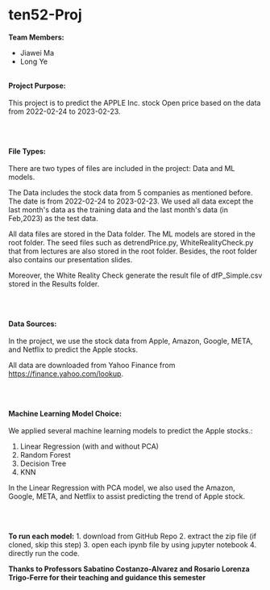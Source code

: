 # ten52-Proj

<b>Team Members:</b>
<ul>
<li>Jiawei Ma</li>
<li>Long Ye</li>
</ul>

<br>
<b> Project Purpose:</b><br><br>
This project is to predict the APPLE Inc. stock Open price based on the data from 2022-02-24 to 2023-02-23.

<br><br>

<b> File Types:</b><br><br>
There are two types of files are included in the project: Data and ML models.

The Data includes the stock data from 5 companies as mentioned before. The date is from 2022-02-24 to 2023-02-23. We used all data except the last month's data as the training data and the last month's data (in Feb,2023) as the test data.

All data files are stored in the Data folder. The ML models are stored in the root folder. The seed files such as detrendPrice.py, WhiteRealityCheck.py that from lectures are also stored in the root folder. Besides, the root folder also contains our presentation slides.

Moreover, the White Reality Check generate the result file of dfP_Simple.csv stored in the Results folder.

<br><br>

<b> Data Sources: </b><br><br>
In the project, we use the stock data from Apple, Amazon, Google, META, and Netflix to predict the Apple stocks.

All data are downloaded from Yahoo Finance from https://finance.yahoo.com/lookup.

<br><br>

<b> Machine Learning Model Choice: </b><br><br>
We applied several machine learning models to predict the Apple stocks.: 
<ol>
<li>Linear Regression (with and without PCA)</li>
<li>Random Forest</li>
<li>Decision Tree</li> 
<li>KNN</li>
</ol> 

In the Linear Regression with PCA model, we also used the Amazon, Google, META, and Netflix to assist predicting the trend of Apple stock.

<br><br>

<b>To run each model:</b>
    1. download from GitHub Repo
    2. extract the zip file (if cloned, skip this step)
    3. open each ipynb file by using jupyter notebook
    4. directly run the code.


<b>Thanks to Professors Sabatino Costanzo-Alvarez and Rosario Lorenza Trigo-Ferre for their teaching and guidance this semester</b>
